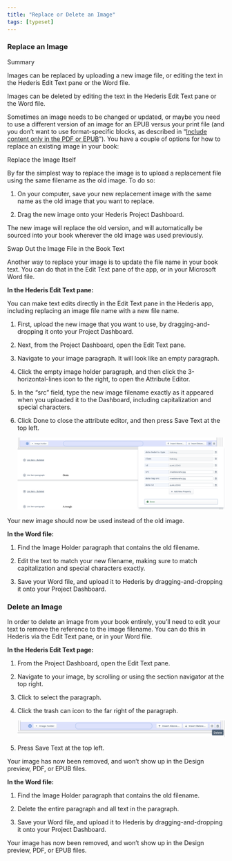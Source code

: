 ```yaml
---
title: "Replace or Delete an Image"
tags: [typeset]
---
```

 
<html><body><section data-type="chapter" class="hsecchapter" data-hederis-type="hsecchapter" id="replace-an-image" data-pi-attrs="id: replace-an-image; data-tags: typeset;" role="doc-chapter" data-tags="typeset" data-author-name=" " data-book-title=" " title="Replace or Delete an Image"><section class="hwprsubsection" data-hederis-type="hwprsubsection" id="py5TPRzPX" data-type="subsection" title="Replace an Image"><h1 data-hederis-type="hblktitle" class="hblktitle" id="pQWJDLvI2">Replace an Image</h1><aside class="hwprbox box" data-hederis-type="hwprbox" id="paeIWgF34" data-type="sidebar"><p class="hblktype" data-hederis-type="hblktype" id="pYNPszIel">Summary</p><p class="hblkp" data-hederis-type="hblkp" id="p8QZMb3UA">Images can be replaced by uploading a new image file, or editing the text in the Hederis Edit Text pane or the Word file.</p><p class="hblkp" data-hederis-type="hblkp" id="pZYo0GMbp">Images can be deleted by editing the text in the Hederis Edit Text pane or the Word file.</p></aside><p class="hblkp" data-hederis-type="hblkp" id="pTQqKzYxN">Sometimes an image needs to be changed or updated, or maybe you need to use a different version of an image for an EPUB versus your print file (and you don&#8217;t want to use format-specific blocks, as described in &#8220;<a href="{% link _docs/include-custom-content.md %}" class="hspana" data-hederis-type="hspana" id="pe4TLqwlT">Include content only in the PDF or EPUB</a>&#8221;). You have a couple of options for how to replace an existing image in your book:</p><p class="hblkh1" data-hederis-type="hblkh1" id="p0m5sSNDt">Replace the Image Itself</p><p class="hblkp" data-hederis-type="hblkp" id="pkUzKbn6X">By far the simplest way to replace the image is to upload a replacement file using the same filename as the old image. To do so:</p><ol class="hwprnumlist" data-hederis-type="hwprnumlist" id="pfRuwNyLz"><li class="hblkoli" data-hederis-type="hblkoli" id="liZbnGLT6c"><p class="hblkoli" data-hederis-type="hblklip" id="pnfoAlcEF">On your computer, save your new replacement image with the same name as the old image that you want to replace.</p></li><li class="hblkoli" data-hederis-type="hblkoli" id="liCv8pOFwj"><p class="hblkoli" data-hederis-type="hblklip" id="paDaKpRs3">Drag the new image onto your Hederis Project Dashboard. </p></li></ol><p class="hblkp" data-hederis-type="hblkp" id="pdSQ1hWxs">The new image will replace the old version, and will automatically be sourced into your book wherever the old image was used previously.</p><p class="hblkh1" data-hederis-type="hblkh1" id="pUoKurlJ1">Swap Out the Image File in the Book Text</p><p class="hblkp" data-hederis-type="hblkp" id="phaJRuf2r">Another way to replace your image is to update the file name in your book text. You can do that in the Edit Text pane of the app, or in your Microsoft Word file.</p><p class="hblkp" data-hederis-type="hblkp" id="pzQieGNLi"><strong data-hederis-type="hspanstrong" id="piGJyanVX">In the <strong class="hspanstrong" data-hederis-type="hspanstrong" id="pcMwLN9m5">Hederis Edit Text pane:</strong></strong></p><p class="hblkp" data-hederis-type="hblkp" id="pgjQI5OOz">You can make text edits directly in the Edit Text pane in the Hederis app, including replacing an image file name with a new file name.</p><ol class="hwprnumlist" data-hederis-type="hwprnumlist" id="pd504cuWk"><li class="hblkoli" data-hederis-type="hblkoli" id="li9yQbqknW"><p class="hblkoli" data-hederis-type="hblklip" id="p5pyeeOrV">First, upload the new image that you want to use, by dragging-and-dropping it onto your Project Dashboard.</p></li><li class="hblkoli" data-hederis-type="hblkoli" id="li1eS7CGj8"><p class="hblkoli" data-hederis-type="hblklip" id="pdJV7eu5V">Next, from the Project Dashboard, open the Edit Text pane.</p></li><li class="hblkoli" data-hederis-type="hblkoli" id="liVJHV0HgM"><p class="hblkoli" data-hederis-type="hblklip" id="pATJqfTv7">Navigate to your image paragraph. It will look like an empty paragraph.</p></li><li class="hblkoli" data-hederis-type="hblkoli" id="liNP37aiby"><p class="hblkoli" data-hederis-type="hblklip" id="pChQU17lB">Click the empty image holder paragraph, and then click the 3-horizontal-lines icon to the right, to open the Attribute Editor.</p></li><li class="hblkoli" data-hederis-type="hblkoli" id="liSZb7if8J"><p class="hblkoli" data-hederis-type="hblklip" id="pENmY6BXl">In the &#8220;src&#8221; field, type the new image filename exactly as it appeared when you uploaded it to the Dashboard, including capitalization and special characters.</p></li><li class="hblkoli" data-hederis-type="hblkoli" id="li0sCZliG4"><p class="hblkoli" data-hederis-type="hblklip" id="pV21X4THk">Click Done to close the attribute editor, and then press Save Text at the top left.</p><img data-hederis-type="hblkimg" class="hblkimg" id="puqCDC8yh" src="/images/replaceimage2.png" data-img-src="/images/replaceimage2.png"/></li></ol><p class="hblkp" data-hederis-type="hblkp" id="plh8Bjy1o">Your new image should now be used instead of the old image.</p><p class="hblkp" data-hederis-type="hblkp" id="pE5hgCyzH"><strong class="hspanstrong" data-hederis-type="hspanstrong" id="pkZ7YSBkN">In the Word file:</strong></p><ol class="hwprnumlist" data-hederis-type="hwprnumlist" id="pIcFc5Siu"><li class="hblkoli" data-hederis-type="hblkoli" id="lii4oxiKFd"><p class="hblkoli" data-hederis-type="hblklip" id="pDukcbYWW">Find the Image Holder paragraph that contains the old filename.</p></li><li class="hblkoli" data-hederis-type="hblkoli" id="li2bs5pA0o"><p class="hblkoli" data-hederis-type="hblklip" id="p52KuBxry">Edit the text to match your new filename, making sure to match capitalization and special characters exactly.</p></li><li class="hblkoli" data-hederis-type="hblkoli" id="liqi4HyAo6"><p class="hblkoli" data-hederis-type="hblklip" id="pVJftoSHi">Save your Word file, and upload it to Hederis by dragging-and-dropping it onto your Project Dashboard.</p></li></ol></section><section class="hwprsubsection" data-hederis-type="hwprsubsection" id="pmyDjvCM8" data-type="subsection" title="Delete an Image"><h1 data-hederis-type="hblktitle" class="hblktitle" id="pE3GexdaU">Delete an Image</h1><p class="hblkp" data-hederis-type="hblkp" id="pfUejLsFp">In order to delete an image from your book entirely, you&#8217;ll need to edit your text to remove the reference to the image filename. You can do this in Hederis via the Edit Text pane, or in your Word file.</p><p class="hblkp" data-hederis-type="hblkp" id="ph8vPwdaD"><strong class="hspanstrong" data-hederis-type="hspanstrong" id="p53IccKbK">In the Hederis Edit Text page:</strong></p><ol class="hwprnumlist" data-hederis-type="hwprnumlist" id="pnI7wwHXO"><li class="hblkoli" data-hederis-type="hblkoli" id="liZj0sLXcT"><p class="hblkoli" data-hederis-type="hblklip" id="phopoLcyv">From the Project Dashboard, open the Edit Text pane.</p></li><li class="hblkoli" data-hederis-type="hblkoli" id="litII1ydgk"><p class="hblkoli" data-hederis-type="hblklip" id="p5pS8QvEe">Navigate to your image, by scrolling or using the section navigator at the top right.</p></li><li class="hblkoli" data-hederis-type="hblkoli" id="liXeu0bRwM"><p class="hblkoli" data-hederis-type="hblklip" id="pFdH4J1kA">Click to select the paragraph.</p></li><li class="hblkoli" data-hederis-type="hblkoli" id="liCfIL8F7p"><p class="hblkoli" data-hederis-type="hblklip" id="pO5NO5xrW">Click the trash can icon to the far right of the paragraph.</p><img data-hederis-type="hblkimg" class="hblkimg" id="pdUb0WEWL" src="/images/replaceimage3.png" data-img-src="/images/replaceimage3.png"/></li><li class="hblkoli" data-hederis-type="hblkoli" id="li0TgdPEJq"><p class="hblkoli" data-hederis-type="hblklip" id="p9BGTvJ50">Press Save Text at the top left.</p></li></ol><p class="hblkp" data-hederis-type="hblkp" id="pmpjoJkDU">Your image has now been removed, and won&#8217;t show up in the Design preview, PDF, or EPUB files.</p><p class="hblkp" data-hederis-type="hblkp" id="pUA6JLW2M"><strong class="hspanstrong" data-hederis-type="hspanstrong" id="pDteUihN3">In the Word file:</strong></p><ol class="hwprnumlist" data-hederis-type="hwprnumlist" id="pnyK18xMI"><li class="hblkoli" data-hederis-type="hblkoli" id="liiRGRs9MZ"><p class="hblkoli" data-hederis-type="hblklip" id="pPELKSqmj">Find the Image Holder paragraph that contains the old filename.</p></li><li class="hblkoli" data-hederis-type="hblkoli" id="liRtO9spZv"><p class="hblkoli" data-hederis-type="hblklip" id="pZ0Wu8Q9m">Delete the entire paragraph and all text in the paragraph.</p></li><li class="hblkoli" data-hederis-type="hblkoli" id="li7SriJepi"><p class="hblkoli" data-hederis-type="hblklip" id="pO0DxQLxd">Save your Word file, and upload it to Hederis by dragging-and-dropping it onto your Project Dashboard.</p></li></ol><p class="hblkp" data-hederis-type="hblkp" id="pYl7DgieS">Your image has now been removed, and won&#8217;t show up in the Design preview, PDF, or EPUB files.</p></section></section></body></html>
